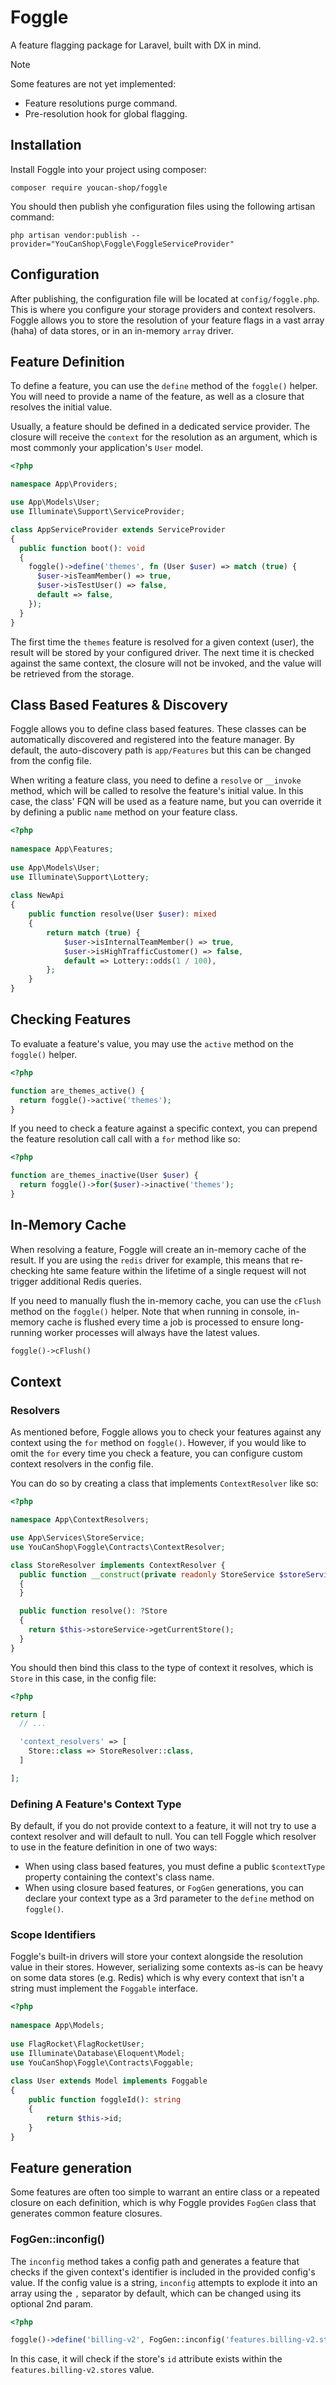 # Foggle

A feature flagging package for Laravel, built with DX in mind.

> [!NOTE]
> Some features are not yet implemented:
>   - Feature resolutions purge command.
>   - Pre-resolution hook for global flagging.

## Installation

Install Foggle into your project using composer:

```shell
composer require youcan-shop/foggle
```

You should then publish yhe configuration files using the following artisan command:

```shell
php artisan vendor:publish --provider="YouCanShop\Foggle\FoggleServiceProvider"
```

## Configuration

After publishing, the configuration file will be located at `config/foggle.php`. This is where you configure your storage providers and context resolvers.
Foggle allows you to store the resolution of your feature flags in a vast array (haha) of data stores, or in an in-memory `array` driver.

## Feature Definition

To define a feature, you can use the `define` method of the `foggle()` helper. You will need to provide a name of the feature, as well as a closure that resolves the initial value.

Usually, a feature should be defined in a dedicated service provider. The closure will receive the `context` for the resolution as an argument, which is most commonly your application's `User` model.

```php
<?php

namespace App\Providers;

use App\Models\User;
use Illuminate\Support\ServiceProvider;

class AppServiceProvider extends ServiceProvider
{
  public function boot(): void
  {
    foggle()->define('themes', fn (User $user) => match (true) {
      $user->isTeamMember() => true,
      $user->isTestUser() => false,
      default => false,
    });
  }
}
```
The first time the `themes` feature is resolved for a given context (user), the result will be stored by your configured driver. The next time it is checked against the same context, the closure will not be invoked, and the value will be retrieved from the storage.

## Class Based Features & Discovery

Foggle allows you to define class based features. These classes can be automatically discovered and registered into the feature manager. By default, the auto-discovery path is `app/Features` but this can be changed from the config file.

When writing a feature class, you need to define a `resolve` or `__invoke` method, which will be called to resolve the feature's initial value. In this case, the class' FQN will be used as a feature name, but you can override it by defining a public `name` method on your feature class.

```php
<?php
 
namespace App\Features;
 
use App\Models\User;
use Illuminate\Support\Lottery;
 
class NewApi
{
    public function resolve(User $user): mixed
    {
        return match (true) {
            $user->isInternalTeamMember() => true,
            $user->isHighTrafficCustomer() => false,
            default => Lottery::odds(1 / 100),
        };
    }
}
```

## Checking Features

To evaluate a feature's value, you may use the `active` method on the `foggle()` helper.

```php
<?php

function are_themes_active() {
  return foggle()->active('themes');
}
```

If you need to check a feature against a specific context, you can prepend the feature resolution call call with a `for` method like so:

```php
<?php

function are_themes_inactive(User $user) {
  return foggle()->for($user)->inactive('themes');
}
```


## In-Memory Cache

When resolving a feature, Foggle will create an in-memory cache of the result. If you are using the `redis` driver for example, this means that re-checking hte same feature within the lifetime of a single request will not trigger additional Redis queries. 

If you need to manually flush the in-memory cache, you can use the `cFlush` method on the `foggle()` helper.
Note that when running in console, in-memory cache is flushed every time a job is processed to ensure long-running worker processes will always have the latest values.

```php
foggle()->cFlush()
```

## Context

### Resolvers

As mentioned before, Foggle allows you to check your features against any context using the `for` method on `foggle()`. However, if you would like to omit the `for` every time you check a feature, you can configure custom context resolvers in the config file.

You can do so by creating a class that implements `ContextResolver` like so:

```php
<?php

namespace App\ContextResolvers;

use App\Services\StoreService;
use YouCanShop\Foggle\Contracts\ContextResolver;

class StoreResolver implements ContextResolver {
  public function __construct(private readonly StoreService $storeService)
  {
  }

  public function resolve(): ?Store
  {
    return $this->storeService->getCurrentStore();
  }
}
```

You should then bind this class to the type of context it resolves, which is `Store` in this case, in the config file:

```php
<?php

return [
  // ...

  'context_resolvers' => [
    Store::class => StoreResolver::class,
  ]

];
```

### Defining A Feature's Context Type

By default, if you do not provide context to a feature, it will not try to use a context resolver and will default to null. You can tell Foggle which resolver to use in the feature definition in one of two ways:
- When using class based features, you must define a public `$contextType` property containing the context's class name.
- When using closure based features, or `FogGen` generations, you can declare your context type as a 3rd parameter to the `define` method on `foggle()`.

### Scope Identifiers

Foggle's built-in drivers will store your context alongside the resolution value in their stores. However, serializing some contexts as-is can be heavy on some data stores (e.g. Redis) which is why every context that isn't a string must implement the `Foggable` interface.

```php
<?php
 
namespace App\Models;
 
use FlagRocket\FlagRocketUser;
use Illuminate\Database\Eloquent\Model;
use YouCanShop\Foggle\Contracts\Foggable;
 
class User extends Model implements Foggable
{
    public function foggleId(): string
    {
        return $this->id;
    }
}
```

## Feature generation

Some features are often too simple to warrant an entire class or a repeated closure on each definition, which is why Foggle provides `FogGen` class that generates common feature closures.

### FogGen::inconfig()

The `inconfig` method takes a config path and generates a feature that checks if the given context's identifier is included in the provided config's value. If the config value is a string, `inconfig` attempts to explode it into an array using the `,` separator by default, which can be changed using its optional 2nd param.

```php
<?php

foggle()->define('billing-v2', FogGen::inconfig('features.billing-v2.stores', ','), Store::class);

```

In this case, it will check if the store's `id` attribute exists within the `features.billing-v2.stores` value.
